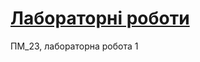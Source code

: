 # [Лабораторні роботи](https://github.com/nazaropr/pm_23_15.git/ "Site on GitHub Pages")
ПМ_23, лабораторна робота 1